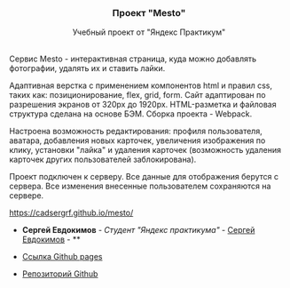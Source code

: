 <br/>
<p align="center">
  <h3 align="center">Проект "Mesto"</h3>

  <p align="center">
    Учебный проект от "Яндекс Практикум"
    <br/>
    <br/>
  </p>
</p>

Сервис Mesto - интерактивная страница, куда можно добавлять фотографии, удалять их и ставить лайки.

Адаптивная верстка с применением компонентов html и правил css, таких как: позиционирование, flex, grid, form.
Сайт адаптирован по разрешения экранов от 320px до 1920px.
HTML-разметка и файловая структура сделана на основе БЭМ.
Сборка проекта - Webpack.

Настроена возможность редактирования: профиля пользователя, аватара, добавления новых карточек, увеличения изображения по клику, установки "лайка" и удаления карточек (возможность удаления карточек других пользователей заблокирована).

Проект подключен к серверу. Все данные для отображения берутся с сервера. Все изменения внесенные пользователем сохраняются на сервере.

https://cadsergrf.github.io/mesto/

* **Сергей Евдокимов** - *Студент "Яндекс практикума"* - [Сергей Евдокимов](https://github.com/CadSergRF) - **

* [Ссылка Github pages](https://cadsergrf.github.io/mesto/)
* [Репозиторий Github](https://github.com/CadSergRF/mesto)
